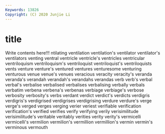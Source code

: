 ```yaml
---
Keywords: 13826
Copyright: (C) 2020 Junjie Li
---
```


# title

Write contents here!!!
ntilating 
ventilation 
ventilation's 
ventilator
ventilator's 
ventilators 
venting 
ventral 
ventricle 
ventricle's 
ventricles 
ventricular 
ventriloquism 
ventriloquism's
ventriloquist 
ventriloquist's 
ventriloquists 
vents 
venture 
venture's 
ventured 
ventures 
venturesome 
venturing
venturous 
venue 
venue's 
venues 
veracious 
veracity 
veracity's 
veranda 
veranda's 
verandah
verandah's 
verandahs 
verandas 
verb 
verb's 
verbal 
verbal's 
verbalise 
verbalised 
verbalises
verbalising 
verbally 
verbals 
verbatim 
verbena 
verbena's 
verbenas 
verbiage 
verbiage's 
verbose
verbosity 
verbosity's 
verbs 
verdant 
verdict 
verdict's 
verdicts 
verdigris 
verdigris's 
verdigrised
verdigrises 
verdigrising 
verdure 
verdure's 
verge 
verge's 
verged 
verges 
verging 
verier
veriest 
verifiable 
verification 
verification's 
verified 
verifies 
verify 
verifying 
verily 
verisimilitude
verisimilitude's 
veritable 
veritably 
verities 
verity 
verity's 
vermicelli 
vermicelli's 
vermilion 
vermilion's
vermillion 
vermillion's 
vermin 
vermin's 
verminous 
vermouth 
